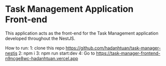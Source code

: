 # Task Management Application Front-end

This application acts as the front-end for the Task Management application developed throughout the NestJS.


How to run:
1: clone this repo https://github.com/hadanhtuan/task-manager-nestjs
2: npm i 
3: npm run start:dev
4: Go to https://task-manager-frontend-n9ncge8wc-hadanhtuan.vercel.app

